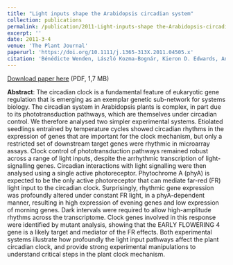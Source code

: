 ```yaml
---
title: "Light inputs shape the Arabidopsis circadian system"
collection: publications
permalink: /publication/2011-Light-inputs-shape the-Arabidopsis-circadian-system
excerpt: ''
date: 2011-3-4
venue: 'The Plant Journal'
paperurl: 'https://doi.org/10.1111/j.1365-313X.2011.04505.x'
citation: 'Bénédicte Wenden, László Kozma-Bognár, Kieron D. Edwards, Anthony J.W. Hall, James C.W. Locke, Andrew J. Millar (2011), "Light inputs shape the Arabidopsis circadian system", <i>The Plant Journal</i>, Volume 66, Issue 3, Pages 480-491'
---
```


<i class="ai ai-open-access"></i> [Download paper here](/files/Wenden.publication2.pdf) (PDF, 1,7 MB)

**Abstract**: The circadian clock is a fundamental feature of eukaryotic gene regulation that is emerging as an exemplar genetic sub-network for systems biology. The circadian system in Arabidopsis plants is complex, in part due to its phototransduction pathways, which are themselves under circadian control. We therefore analysed two simpler experimental systems. Etiolated seedlings entrained by temperature cycles showed circadian rhythms in the expression of genes that are important for the clock mechanism, but only a restricted set of downstream target genes were rhythmic in microarray assays. Clock control of phototransduction pathways remained robust across a range of light inputs, despite the arrhythmic transcription of light-signalling genes. Circadian interactions with light signalling were then analysed using a single active photoreceptor. Phytochrome A (phyA) is expected to be the only active photoreceptor that can mediate far-red (FR) light input to the circadian clock. Surprisingly, rhythmic gene expression was profoundly altered under constant FR light, in a phyA-dependent manner, resulting in high expression of evening genes and low expression of morning genes. Dark intervals were required to allow high-amplitude rhythms across the transcriptome. Clock genes involved in this response were identified by mutant analysis, showing that the EARLY FLOWERING 4 gene is a likely target and mediator of the FR effects. Both experimental systems illustrate how profoundly the light input pathways affect the plant circadian clock, and provide strong experimental manipulations to understand critical steps in the plant clock mechanism.
